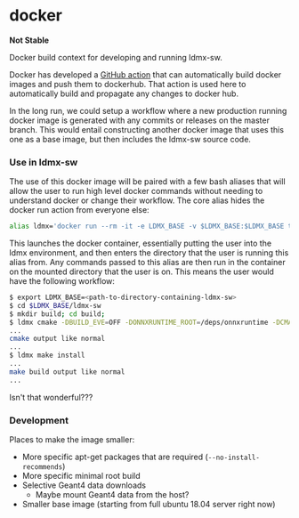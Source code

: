 # docker

**Not Stable**

Docker build context for developing and running ldmx-sw.

Docker has developed a [GitHub action](https://github.com/marketplace/actions/build-and-push-docker-images) that can automatically build docker images and push them to dockerhub. 
That action is used here to automatically build and propagate any changes to docker hub.

In the long run, we could setup a workflow where a new production running docker image is generated with any commits or releases on the master branch.
This would entail constructing another docker image that uses this one as a base image, but then includes the ldmx-sw source code.

### Use in ldmx-sw

The use of this docker image will be paired with a few bash aliases that will allow the user to run high level docker commands without needing to understand docker or change their workflow. 
The core alias hides the docker run action from everyone else:
```bash
alias ldmx='docker run --rm -it -e LDMX_BASE -v $LDMX_BASE:$LDMX_BASE tomeichlersmith/ldmx-os $(pwd)'
```
This launches the docker container, essentially putting the user into the ldmx environment, and then enters the directory that the user is running this alias from.
Any commands passed to this alias are then run in the container on the mounted directory that the user is on.
This means the user would have the following workflow:
```bash
$ export LDMX_BASE=<path-to-directory-containing-ldmx-sw>
$ cd $LDMX_BASE/ldmx-sw
$ mkdir build; cd build;
$ ldmx cmake -DBUILD_EVE=OFF -DONNXRUNTIME_ROOT=/deps/onnxruntime -DCMAKE_INSTALL_PREFIX=../install ../
...
cmake output like normal
...
$ ldmx make install
...
make build output like normal
...
```
Isn't that wonderful???

### Development

Places to make the image smaller:
 - More specific apt-get packages that are required (`--no-install-recommends`)
 - More specific minimal root build
 - Selective Geant4 data downloads
   - Maybe mount Geant4 data from the host?
 - Smaller base image (starting from full ubuntu 18.04 server right now)
